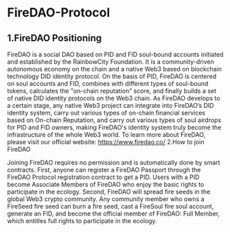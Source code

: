 # FireDAO-Protocol
## 1.FireDAO Positioning

FireDAO is a social DAO based on PID and FID soul-bound accounts initiated and established by the RainbowCity Foundation. It is a community-driven autonomous economy on the chain and a native Web3 based on blockchain technology DID identity protocol. On the basis of PID, FireDAO is centered on soul accounts and FID, combines with different types of soul-bound tokens, calculates the "on-chain reputation" score, and finally builds a set of native DID identity protocols on the Web3 chain.
As FireDAO develops to a certain stage, any native Web3 project can integrate into FireDAO’s DID identity system, carry out various types of on-chain financial services based on On-chain Reputation, and carry out various types of soul airdrops for PID and FID owners, making FireDAO's identity system truly become the infrastructure of the whole Web3 world.
To learn more about FireDAO, please visit our official website:
https://www.firedao.co/
2.How to join FireDAO

Joining FireDAO requires no permission and is automatically done by smart contracts. 
First, anyone can register a FireDAO Passport through the FireDAO Protocol registration contract to get a PID. Users with a PID become Associate Members of FireDAO who enjoy the basic rights to participate in the ecology. 
Second, FireDAO will spread fire seeds in the global Web3 crypto community. Any community member who owns a FireSeed fire seed can burn a fire seed, cast a FireSoul fire soul account, generate an FID, and become the official member of FireDAO: Full Member, which entitles full rights to participate in the ecology.

